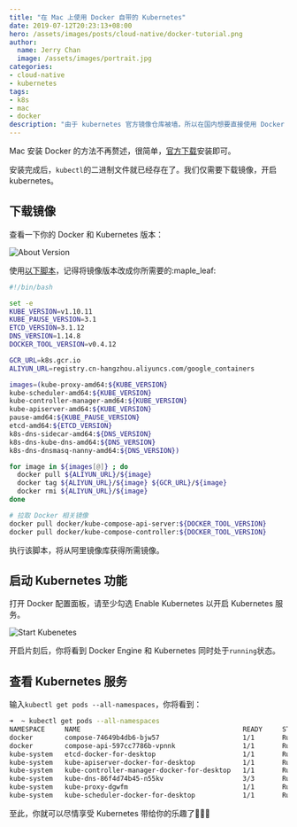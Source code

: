 ```yaml
---
title: "在 Mac 上使用 Docker 自带的 Kubernetes"
date: 2019-07-12T20:23:13+08:00
hero: /assets/images/posts/cloud-native/docker-tutorial.png
author:
  name: Jerry Chan
  image: /assets/images/portrait.jpg
categories:
- cloud-native
- kubernetes
tags:
- k8s
- mac
- docker
description: "由于 kubernetes 官方镜像仓库被墙，所以在国内想要直接使用 Docker 自带的 kubernetes 要费一番功夫，本文是方法。"
---
```


Mac 安装 Docker 的方法不再赘述，很简单，[官方下载](https://download.docker.com/mac/stable/Docker.dmg)安装即可。

安装完成后，`kubectl`的二进制文件就已经存在了。我们仅需要下载镜像，开启 kubernetes。

## 下载镜像

查看一下你的 Docker 和 Kubernetes 版本：

![About Version](/assets/images/posts/cloud-native/k8s_from_docker.png)

使用[以下脚本](https://gist.github.com/canovie/ad56aa01da685d665c856551c4d18baf")，记得将镜像版本改成你所需要的:maple_leaf:

```bash
#!/bin/bash

set -e 
KUBE_VERSION=v1.10.11
KUBE_PAUSE_VERSION=3.1
ETCD_VERSION=3.1.12
DNS_VERSION=1.14.8
DOCKER_TOOL_VERSION=v0.4.12

GCR_URL=k8s.gcr.io
ALIYUN_URL=registry.cn-hangzhou.aliyuncs.com/google_containers

images=(kube-proxy-amd64:${KUBE_VERSION}
kube-scheduler-amd64:${KUBE_VERSION}
kube-controller-manager-amd64:${KUBE_VERSION}
kube-apiserver-amd64:${KUBE_VERSION}
pause-amd64:${KUBE_PAUSE_VERSION}
etcd-amd64:${ETCD_VERSION}
k8s-dns-sidecar-amd64:${DNS_VERSION}
k8s-dns-kube-dns-amd64:${DNS_VERSION}
k8s-dns-dnsmasq-nanny-amd64:${DNS_VERSION})

for image in ${images[@]} ; do
  docker pull ${ALIYUN_URL}/${image}
  docker tag ${ALIYUN_URL}/${image} ${GCR_URL}/${image}
  docker rmi ${ALIYUN_URL}/${image}
done

# 拉取 Docker 相关镜像
docker pull docker/kube-compose-api-server:${DOCKER_TOOL_VERSION}
docker pull docker/kube-compose-controller:${DOCKER_TOOL_VERSION}
```

执行该脚本，将从阿里镜像库获得所需镜像。

## 启动 Kubernetes 功能

打开 Docker 配置面板，请至少勾选 Enable Kubernetes 以开启 Kubernetes 服务。

![Start Kubenetes](/assets/images/posts/cloud-native/start_k8s.png)

开启片刻后，你将看到 Docker Engine 和 Kubernetes 同时处于`running`状态。

## 查看 Kubernetes 服务

输入`kubectl get pods --all-namespaces`，你将看到：
```bash
➜  ~ kubectl get pods --all-namespaces
NAMESPACE     NAME                                         READY     STATUS    RESTARTS   AGE
docker        compose-74649b4db6-bjw57                     1/1       Running   0          1m
docker        compose-api-597cc7786b-vpnnk                 1/1       Running   0          1m
kube-system   etcd-docker-for-desktop                      1/1       Running   0          2m
kube-system   kube-apiserver-docker-for-desktop            1/1       Running   0          2m
kube-system   kube-controller-manager-docker-for-desktop   1/1       Running   0          2m
kube-system   kube-dns-86f4d74b45-n55kv                    3/3       Running   0          2m
kube-system   kube-proxy-dgwfm                             1/1       Running   0          2m
kube-system   kube-scheduler-docker-for-desktop            1/1       Running   0          1m
```
至此，你就可以尽情享受 Kubernetes 带给你的乐趣了:tada::palm_tree::tada:
